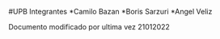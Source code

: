 #UPB
Integrantes
*Camilo Bazan
*Boris Sarzuri
*Angel Veliz

Documento modificado por ultima vez 21012022
